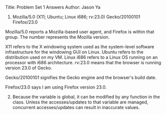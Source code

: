 Title: Problem Set 1 Answers
Author: Jason Ya

1. Mozilla/5.0 (X11; Ubuntu; Linux i686; rv:23.0) Gecko/20100101 Firefox/23.0

Mozilla/5.0 reports a Mozilla-based user agent, and Firefox is within that group. The number represents the Mozilla version.

X11 refers to the X windowing system used as the system-level software infrastructure for the windowing GUI on Linux. Ubuntu refers to the distribution used on my VM. Linux i686 refers to a Linux OS running on an processor with i686 architecture. rv:23.0 means that the browser is running version 23.0 of Gecko.

Gecko/20100101 signifies the Gecko engine and the browser's build date.

Firefox/23.0 says I am using Firefox version 23.0.

2. Because the variable is global, it can be modified by any function in the class. Unless the accesses/updates to that variable are managed, concurrent accesses/updates can result in inaccurate values.
